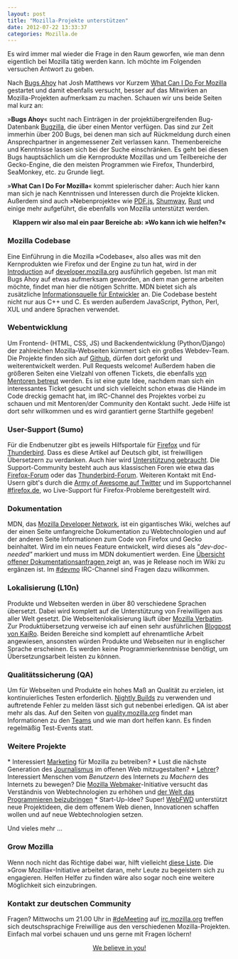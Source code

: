 ```yaml
---
layout: post
title: "Mozilla-Projekte unterstützen"
date: 2012-07-22 13:33:37
categories: Mozilla.de
---
```


Es wird immer mal wieder die Frage in den Raum geworfen, wie man denn eigentlich 
bei Mozilla tätig werden kann. Ich möchte im Folgenden versuchen Antwort zu 
geben.

Nach <a title="These bugs are relevant to my interests" 
href="http://www.joshmatthews.net/bugsahoy/">Bugs Ahoy</a> hat Josh Matthews vor
Kurzem <a title="What Can I Do For Mozilla" href="http://whatcanidoformozilla.org/">
What Can I Do For Mozilla</a> gestartet und damit ebenfalls versucht, besser auf
das Mitwirken an Mozilla-Projekten aufmerksam zu machen. Schauen wir uns beide 
Seiten mal kurz an:

»<strong>Bugs Ahoy</strong>« sucht nach Einträgen in der projektübergreifenden 
Bug-Datenbank <a title="Bugzilla" href="https://bugzilla.mozilla.org/">Bugzilla</a>,
die über einen Mentor verfügen. Das sind zur Zeit immerhin über 200 Bugs, bei 
denen man sich auf Rückmeldung durch einen Ansprechpartner in angemessener Zeit 
verlassen kann. Themenbereiche und Kenntnisse lassen sich bei der Suche
einschränken. Es geht bei diesen Bugs hauptsächlich um die Kernprodukte Mozillas
und um Teilbereiche der Gecko-Engine, die den meisten Programmen wie Firefox, 
Thunderbird, SeaMonkey, etc. zu Grunde liegt.

»<strong>What Can I Do For Mozilla</strong>« kommt spielerischer daher: Auch 
hier kann man sich je nach Kenntnissen und Interessen durch die Projekte
klicken. Außerdem sind auch »Nebenprojekte« wie 
<a title="PDF.js" href="https://wiki.mozilla.org/PDF.js">PDF.js</a>, 
<a title="Shumway" href="https://github.com/mozilla/shumway">Shumway</a>, 
<a title="Rust" href="http://www.rust-lang.org/">Rust</a> und einige mehr 
aufgeführt, die ebenfalls von Mozilla unterstützt werden.

<p style="text-align: center;"><strong>Klappern wir also mal ein paar Bereiche
ab: »Wo kann ich wie helfen?«</strong></p>

<h3>Mozilla Codebase</h3>
Eine Einführung in die Mozilla »Codebase«, also alles was mit den Kernprodukten
wie Firefox und der Engine zu tun hat, wird in der 
<a href="https://developer.mozilla.org/en/Introduction">Introduction</a> auf 
<a href="https://developer.mozilla.org">developer.mozilla.org</a> ausführlich 
gegeben. Ist man mit Bugs Ahoy auf etwas aufmerksam geworden, an dem man gerne 
arbeiten möchte, findet man hier die nötigen Schritte. MDN bietet sich als zusätzliche 
<a href="https://developer.mozilla.org/En/Developer_Guide">Informationsquelle 
für Entwickler</a> an. Die Codebase besteht nicht nur aus C++ und C. Es werden 
außerdem JavaScript, Python, Perl, XUL und andere Sprachen verwendet.

<h3>Webentwicklung</h3>
Um Frontend- (HTML, CSS, JS) und Backendentwicklung (Python/Django) der 
zahlreichen Mozilla-Webseiten kümmert sich ein großes Webdev-Team. Die Projekte
finden sich auf <a href="https://github.com/mozilla">Github</a>, dürfen dort 
geforkt und weiterentwickelt werden. Pull Requests welcome!
Außerdem haben die größeren Seiten eine Vielzahl von offenen Tickets, die 
ebenfalls <a href="https://wiki.mozilla.org/Webdev/GetInvolved">von Mentoren 
betreut</a> werden. Es ist eine gute Idee, nachdem man sich ein interessantes 
Ticket gesucht und sich vielleicht schon etwas die Hände im Code dreckig gemacht
hat, im IRC-Channel des Projektes vorbei zu schauen und mit Mentoren/der
Community den Kontakt sucht. Jede Hilfe ist dort sehr willkommen und es wird 
garantiert gerne Starthilfe gegeben!

<h3>User-Support (Sumo)</h3>
Für die Endbenutzer gibt es jeweils Hilfsportale für 
<a href="https://support.mozilla.org/de/home">Firefox</a> und für 
<a href="https://support.mozillamessaging.com/de/home">Thunderbird</a>. Dass es
diese Artikel auf Deutsch gibt, ist freiwilligen Übersetzern zu verdanken. Auch 
hier wird <a href="http://support.mozilla.org/de/localization#untranslated">
Unterstützung gebraucht</a>. Die Support-Community besteht auch aus klassischen 
Foren wie etwa das <a href="http://www.camp-firefox.de/forum/">Firefox-Forum</a>
oder das <a href="http://www.thunderbird-mail.de/forum/">Thunderbird-Forum</a>. 
Weiteren Kontakt mit End-Usern gibt's durch die
<a href="https://support.mozilla.org/de/army-of-awesome">Army of Awesome auf
Twitter</a> und im Supportchannel 
<a href="irc://irc.mozilla.org/firefox.de">#firefox.de</a>, wo Live-Support für 
Firefox-Probleme bereitgestellt wird.

<h3>Dokumentation</h3>
MDN, das <a href="https://developer.mozilla.org">Mozilla Developer Network</a>, 
ist ein gigantisches Wiki, welches auf der einen Seite umfangreiche 
Dokumentation zu Webtechnologien und auf der anderen Seite Informationen zum 
Code von Firefox und Gecko beinhaltet. Wird im ein neues Feature entwickelt, 
wird dieses als "<em>dev-doc-needed"</em> markiert und muss im MDN dokumentiert 
werden. Eine <a href="http://beta.elchi3.de/doctracker">Übersicht offener 
Dokumentationsanfragen </a>zeigt an, was je Release noch im Wiki zu ergänzen ist.
Im <a href="irc://irc.mozilla.org/devmo">#devmo</a> IRC-Channel sind Fragen dazu
willkommen.

<h3>Lokalisierung (L10n)</h3>
Produkte und Webseiten werden in über 80 verschiedene Sprachen übersetzt. Dabei
wird komplett auf die Unterstützung von Freiwilligen aus aller Welt gesetzt. 
Die Webseitenlokalisierung läuft über 
<a href="https://localize.mozilla.org/de/">Mozilla Verbatim</a>. Zur 
Produktübersetzung verweise ich auf einen sehr ausführlichen 
<a href="http://home.kairo.at/blog/2012-03/de_nuetzliche_ressourcen_fuer_mozilla_ue">Blogpost von KaiRo</a>.
Beiden Bereiche sind komplett auf ehrenamtliche Arbeit angewiesen, ansonsten 
würden Produkte und Webseiten nur in englischer Sprache erscheinen. Es werden 
keine Programmierkenntnisse benötigt, um Übersetzungsarbeit leisten zu können.

<h3>Qualitätssicherung (QA)</h3>
Um für Webseiten und Produkte ein hohes Maß an Qualität zu erzielen, ist 
kontinuierliches Testen erforderlich. 
<a href="http://nightly.mozilla.org/">Nightly Builds</a> zu verwenden und 
auftretende Fehler zu melden lässt sich gut nebenbei erledigen. QA ist aber mehr
als das. Auf den Seiten von <a href="https://quality.mozilla.org">quality.mozilla.org</a>
findet man Informationen zu den <a href="https://quality.mozilla.org/teams/">Teams</a>
und wie man dort helfen kann. Es finden regelmäßig Test-Events statt.

<h3>Weitere Projekte</h3>
* Interessiert <a href="https://wiki.mozilla.org/MarketingGuide">Marketing</a> für Mozilla zu betreiben?
* Lust die nächste Generation des <a href="http://mozillaopennews.org/">Journalismus</a>
im offenen Web mitzugestalten?
* <a href="http://www.brandeins.de/magazin/freiraeume/jeder-ist-ein-lehrer.html">Lehrer</a>? 
Interessiert Menschen vom <em>Benutzern</em> des Internets zu <em>Machern</em> des 
Internets zu bewegen? Die <a href="https://wiki.mozilla.org/Webmaker">Mozilla Webmaker</a>-Initiative 
versucht das Verständnis von Webtechnologien zu erhöhen und 
<a href="http://commonspace.wordpress.com/2011/09/12/mozilla-as-teacher/">der Welt
das Programmieren beizubringen</a>
* Start-Up-Idee? Super! <a href="https://webfwd.org/">WebFWD</a> unterstützt neue
Projektideen, die dem offenem Web dienen, Innovationen schaffen wollen und auf 
neue Webtechnologien setzen.

Und vieles mehr ...

<h3>Grow Mozilla</h3>
Wenn noch nicht das Richtige dabei war, hilft vielleicht 
<a href="https://wiki.mozilla.org/Contribute#Functional_Areas">diese Liste</a>. 
Die »Grow Mozilla«-Initiative arbeitet daran, mehr Leute zu begeistern sich zu 
engagieren. Helfen Helfer zu finden wäre also sogar noch eine weitere Möglichkeit
sich einzubringen.

<h3>Kontakt zur deutschen Community</h3>
Fragen? Mittwochs um 21.00 Uhr in 
<a href="irc://irc.mozilla.org/deMeeting">#deMeeting</a> auf
<a href="http://irc.mozilla.org/">irc.mozilla.org</a> treffen sich 
deutschsprachige Freiwillige aus den verschiedenen Mozilla-Projekten. Einfach 
mal vorbei schauen und uns gerne mit Fragen löchern!

<p style="text-align: center;"><a href="http://www.mozilla.org/en-US/contribute/">We believe in you!</a></p>
